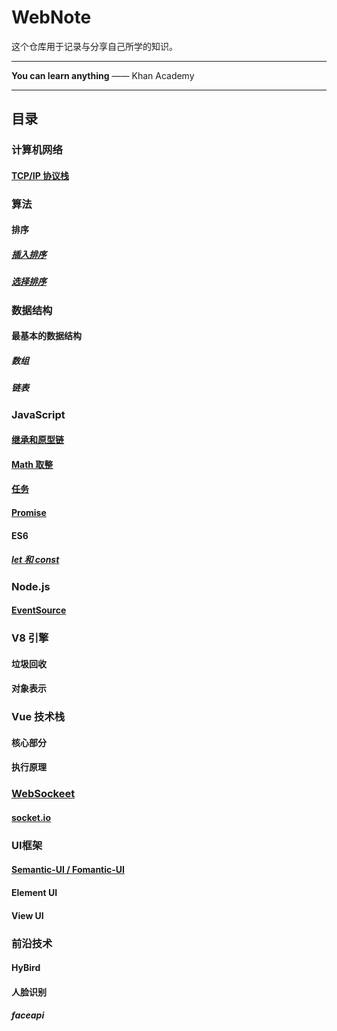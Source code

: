 # WebNote
这个仓库用于记录与分享自己所学的知识。

---

**You can learn anything** —— Khan Academy

---

## 目录

### 计算机网络
#### [TCP/IP 协议栈](./docs/TCP-IP/README.md)
### 算法
#### 排序
##### [插入排序](./docs/algorithms/sort/insert.js)
##### [选择排序](./docs/algorithms/sort/select.js)

### 数据结构
#### 最基本的数据结构
##### 数组
##### 链表


### JavaScript
#### [继承和原型链](./docs/javascript/prototype/README.md)
#### [Math 取整](./docs/javascript/Math/README.md)
#### [任务](./docs/javascript/task.md)
#### [Promise](./docs/javascript/promise.md)

#### ES6
##### [let 和 const](./docs/javascript/es6/letAndConst.md)
### Node.js
#### [EventSource](./docs/eventSource/README.md)

### V8 引擎
#### 垃圾回收
#### 对象表示

### Vue 技术栈
#### 核心部分
#### 执行原理

### [WebSockeet](./docs/websocket/README.md)
#### [socket.io](./docs/websocket/socket.io.md)

### UI框架
#### [Semantic-UI / Fomantic-UI](./docs/ui/semantic-ui.md)
#### Element UI
#### View UI

### 前沿技术
#### HyBird
#### 人脸识别
##### faceapi
